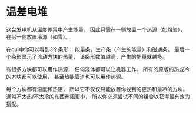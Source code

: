 # 温差电堆

这台发电机从温度差异中产生能量，
因此只需在一侧放置一个热源（如熔岩），
在另一侧放置冷源（如雪）。

在gui中你可以看到3个条形：
能量条，生产条（产生的能量）和磁通条。
最后一个条形显示了流动方块的热量，
该条形数值越高，产生的能量就越多。

有很多方块都可以用作热源，
任何液体都可以让机器工作。
所有的原版的热或冷的方块都可以使用，
甚至热能管道也可以用作热源。

每个方块都有温度和热阻，
所以它不仅仅只能放置你找到的更热和最冷的方块。
通常不太热/不太冷的东西热阻更小，
所以你必须尝试不同的组合以获得最有效的搭配。
 